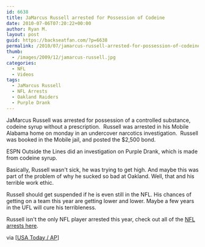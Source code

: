 ```yaml
---
id: 6638
title: JaMarcus Russell arrested for Possession of Codeine
date: 2010-07-06T07:20:22+00:00
author: Ryan M.
layout: post
guid: https://backseatfan.com/?p=6638
permalink: /2010/07/jamarcus-russell-arrested-for-possession-of-codeine/
thumb:
  - /images/2009/12/jamarcus-russell.jpg
categories:
  - NFL
  - Videos
tags:
  - JaMarcus Russell
  - NFL Arrests
  - Oakland Raiders
  - Purple Drank
---
```


<div class="entry">
  <p>
    JaMarcus Russell was arrested for possession of a controlled substance, codeine syrup without a prescription.  Russell was arrested in his Mobile Alabama home on monday in an undercover narcotics investigation.  Russell was booked in the Mobile jail, and posted the $2,500 bond.
  </p>

  <p>
    ESPN Outside the Lines did an investigation on Purple Drank, which is made from codeine syrup.
  </p>

  <p>
  </p>

  <p>
    Basically, Russell wasn't sick, he was trying to get high. And maybe this was part of the problem of why he sucked so bad at Oakland. Well, that and his terrible work ethic.
  </p>

  <p>
    Russell should get suspended if he is even still in the NFL. His chances of getting on a team this year are getting lower and lower. Maybe a few years in the UFL will cure his terribleness.
  </p>

  <p>
    Russell isn't the only NFL player arrested this year, check out all of the <a href="https://backseatfan.com/2010/04/nfl-players-arrested-in-2010/">NFL arrests here</a>.
  </p>

  <p>
    via [<a href="https://www.usatoday.com/sports/football/nfl/2010-07-05-Russell-arrested_N.htm">USA Today / AP</a>]
  </p>
</div>
